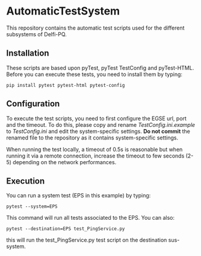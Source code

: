 # AutomaticTestSystem

This repository contains the automatic test scripts used for the different subsystems of Delfi-PQ.

## Installation

These scripts are based upon pyTest, pyTest TestConfig and pyTest-HTML. Before you can execute these tests, you need to install them by typing:

`pip install pytest pytest-html pytest-config`

## Configuration

To execute the test scripts, you need to first configure the EGSE url, port and the timeout. To do this, please copy and rename _TestConfig.ini.example_ to _TestConfig.ini_ and edit the system-specific settings. **Do not commit** the renamed file to the repository as it contains system-specific settings.

When running the test locally, a timeout of 0.5s is reasonable but when running it via a remote connection, increase the timeout to few seconds (2-5) depending on the network performances. 

## Execution

You can run a system test (EPS in this example) by typing:

`pytest --system=EPS` 

This command will run all tests associated to the EPS. You can also:

`pytest --destination=EPS test_PingService.py`

this will run the test_PingService.py test script on the destination sus-system.


